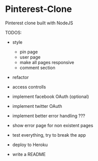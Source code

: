 # Pinterest-Clone
Pinterest clone built with NodeJS

TODOS:

- style
  - pin page
  - user page
  - make all pages responsive
  - comment section

- refactor
- access controlls

- implement facebook OAuth (optional)
- implement twitter OAuth

- implement better error handling ???
- show error page for non existent pages

- test everything, try to break the app
- deploy to Heroku

- write a README
